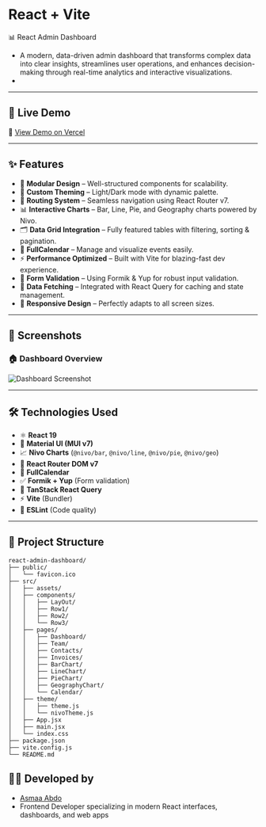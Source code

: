 # React + Vite

📊 React Admin Dashboard 
- A modern, data-driven admin dashboard that transforms complex data into clear insights, streamlines user operations, and enhances decision-making through real-time analytics and interactive visualizations.
- 
---

 ## 🚀 Live Demo  
🔗 [View Demo on Vercel](https://react-addmin-dashboard.netlify.app/) 

---

## ✨ Features  
- 🧩 **Modular Design** – Well-structured components for scalability.  
- 🎨 **Custom Theming** – Light/Dark mode with dynamic palette.  
- 🧭 **Routing System** – Seamless navigation using React Router v7.  
- 📊 **Interactive Charts** – Bar, Line, Pie, and Geography charts powered by Nivo.  
- 🗂️ **Data Grid Integration** – Fully featured tables with filtering, sorting & pagination.  
- 📅 **FullCalendar** – Manage and visualize events easily.  
- ⚡ **Performance Optimized** – Built with Vite for blazing-fast dev experience.  
- 🧠 **Form Validation** – Using Formik & Yup for robust input validation.  
- 🔄 **Data Fetching** – Integrated with React Query for caching and state management.  
- 📱 **Responsive Design** – Perfectly adapts to all screen sizes.

---
## 📸 Screenshots  
### 🏠 Dashboard Overview  
![Dashboard Screenshot](https://github.com/user-attachments/assets/6f0090b6-bc97-44e3-92df-f121606e2fcb)

---
## 🛠️ Technologies Used  
- ⚛️ **React 19**  
- 🎨 **Material UI (MUI v7)**  
- 📈 **Nivo Charts** (`@nivo/bar`, `@nivo/line`, `@nivo/pie`, `@nivo/geo`)  
- 🧭 **React Router DOM v7**  
- 📅 **FullCalendar**  
- ✅ **Formik + Yup** (Form validation)  
- 🔄 **TanStack React Query**  
- ⚡ **Vite** (Bundler)  
- 🧹 **ESLint** (Code quality)

---
## 📁 Project Structure
```tree
react-admin-dashboard/
├── public/
│   └── favicon.ico
├── src/
│   ├── assets/
│   ├── components/
│   │   ├── LayOut/
│   │   ├── Row1/
│   │   ├── Row2/
│   │   └── Row3/
│   ├── pages/
│   │   ├── Dashboard/
│   │   ├── Team/
│   │   ├── Contacts/
│   │   ├── Invoices/
│   │   ├── BarChart/
│   │   ├── LineChart/
│   │   ├── PieChart/
│   │   ├── GeographyChart/
│   │   └── Calendar/
│   ├── theme/
│   │   ├── theme.js
│   │   └── nivoTheme.js
│   ├── App.jsx
│   ├── main.jsx
│   └── index.css
├── package.json
├── vite.config.js
└── README.md
```
## 👩‍💻 Developed by 
- [Asmaa Abdo](https://github.com/asmaa-abdo22) 
- Frontend Developer specializing in modern React interfaces, dashboards, and web apps
